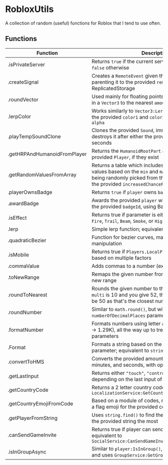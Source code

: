 # RobloxUtils
A collection of random (useful) functions for Roblox that I tend to use often.

## Functions

| Function | Description |
| --- | --- |
| .isPrivateServer | Returns `true` if the current server is a private server or `false` otherwise |
| .createSignal | Creates a `RemoteEvent` given the provided `eventName`, parenting it to the provided `remotes` folder or ReplicatedStorage |
| .roundVector | Used mainly for floating points, rounds each number in a `Vector3` to the nearest `amount` |
| .lerpColor | Works similarly to `Vector3:Lerp`, but for `Color3`, lerping the provided `color1` and `color2` based on the provided `alpha` |
| .playTempSoundClone | Clones the provided `Sound`, immediately plays it, then destroys it after either the provided `destroyAfter` or 5 seconds |
| .getHRPAndHumanoidFromPlayer | Returns the `HumanoidRootPart` and `Humanoid` of the provided `Player`, if they exist |
| .getRandomValuesFromArray | Returns a table which includes a random amount of values based on the `min` and `max`, with each value being randomly picked from the provided `array`, given the provided `increasedChanceForValue` |
| .playerOwnsBadge | Returns `true` if `player` owns `badgeId` or `false` if not |
| .awardBadge | Awards the provided `player` with a badge, based on the provided `badgeId`, using BadgeService |
| .isEffect | Returns true if parameter is either a `ParticleEmitter`, `Fire`, `Trail`, `Beam`, `Smoke`, or `Highlight` |
| .lerp | Simple lerp function; equivalent to `Vector3:Lerp()` |
| .quadraticBezier | Function for bezier curves, mainly used for object manipulation |
| .isMobile | Returns true if `Players.LocalPlayer` is on mobile, based on multiple factors |
| .commaValue | Adds commas to a number (ex. 1000 -> 1,000) |
| .toNewRange | Remaps the given number from the old range to the new range |
| .roundToNearest | Rounds the given number to the nearest `multi` (ex. if `multi` is 10 and you give 52, the returned number will be 50 as that's the closest number divisible by 10) |
| .roundNumber | Similar to `math.round()`, but with an optional `numberOfDecimalPlaces` parameter |
| .formatNumber | Formats numbers using letter abbreviation (ex. 1,294 -> 1.29K), all the way up to tredecillion, with optional parameters |
| .Format | Formats a string based on the `formatString` parameter; equivalent to `string.format()` |
| .convertToHMS | Converts the provided amount of seconds into hours, minutes, and seconds, with optional milliseconds |
| .getLastInput | Returns either `"touch"`, `"controller"`, or `"mouse"` depending on the last input of `Players.LocalPlayer` |
| .getCountryCode | Returns a 2 letter country code, equivalent to `LocalizationService:GetCountryRegionForPlayerAsync` |
| .getCountryEmojiFromCode | Based on a module of codes, returns unicode text for a flag emoji for the provided country code |
| .getPlayerFromString | Uses `string.find()` to find the player that matches the provided string the most |
| .canSendGameInvite | Returns true if player can send game invites; equivalent to `SocialService:CanSendGameInviteAsync(player)` |
| .isInGroupAsync | Similar to `player:IsInGroup()`, except it doesn't cache and uses `GroupService:GetGroupsAsync()` |
